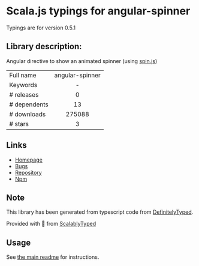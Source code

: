 
# Scala.js typings for angular-spinner

Typings are for version 0.5.1

## Library description:
Angular directive to show an animated spinner (using [spin.js](http://fgnass.github.io/spin.js/))

|                    |                 |
| ------------------ | :-------------: |
| Full name          | angular-spinner |
| Keywords           | - |
| # releases         | 0 |
| # dependents       | 13 |
| # downloads        | 275088 |
| # stars            | 3 |

## Links
- [Homepage](https://github.com/urish/angular-spinner#readme)
- [Bugs](https://github.com/urish/angular-spinner/issues)
- [Repository](https://github.com/urish/angular-spinner)
- [Npm](https://www.npmjs.com/package/angular-spinner)
    


## Note
This library has been generated from typescript code from [DefinitelyTyped](https://definitelytyped.org).

Provided with :purple_heart: from [ScalablyTyped](https://github.com/oyvindberg/ScalablyTyped)

## Usage
See [the main readme](../../readme.md) for instructions.


